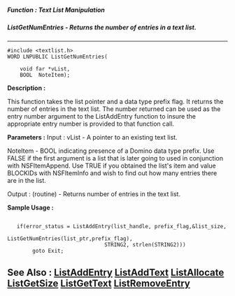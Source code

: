 ##### Function : Text List Manipulation
##### ListGetNumEntries - Returns the number of entries in a text list.
---
```
#include <textlist.h>
WORD LNPUBLIC ListGetNumEntries(

	void far *vList,
	BOOL  NoteItem);
```
**Description :**

This function takes the list pointer and a data type prefix flag.  It returns 
the number of entries in the text list.  The number returned can be used as the 
entry number argument to the ListAddEntry function to insure the appropriate 
entry number is provided to that function call.

**Parameters :**
Input :
vList  -  A pointer to an existing text list.

NoteItem  -  BOOL indicating presence of a Domino data type prefix.   Use FALSE if the first argument is a list that is later going to used in conjunction with NSFItemAppend. Use TRUE if you obtained the list's item and value BLOCKIDs with NSFItemInfo and wish to find out how many entries there are in the list.

Output :
(routine)  -  Returns number of entries in the text list.



**Sample Usage :**
```

   if(error_status = ListAddEntry(list_handle, prefix_flag,&list_size,
                               ListGetNumEntries(list_ptr,prefix_flag),
                               STRING2, strlen(STRING2)))
        goto Exit;

```
**See Also :**
[ListAddEntry](/domino-c-api-docs/reference/Func/ListAddEntry)
[ListAddText](/domino-c-api-docs/reference/Func/ListAddText)
[ListAllocate](/domino-c-api-docs/reference/Func/ListAllocate)
[ListGetSize](/domino-c-api-docs/reference/Func/ListGetSize)
[ListGetText](/domino-c-api-docs/reference/Func/ListGetText)
[ListRemoveEntry](/domino-c-api-docs/reference/Func/ListRemoveEntry)
---
